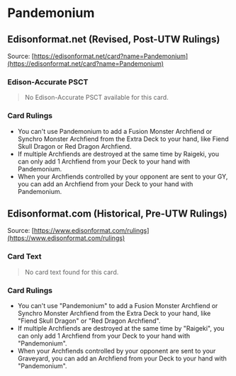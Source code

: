 # Pandemonium

## Edisonformat.net (Revised, Post-UTW Rulings)

Source: [https://edisonformat.net/card?name=Pandemonium](https://edisonformat.net/card?name=Pandemonium)

### Edison-Accurate PSCT

> No Edison-Accurate PSCT available for this card.

### Card Rulings

*   You can't use Pandemonium to add a Fusion Monster Archfiend or Synchro Monster Archfiend from the Extra Deck to your hand, like Fiend Skull Dragon or Red Dragon Archfiend.
*   If multiple Archfiends are destroyed at the same time by Raigeki, you can only add 1 Archfiend from your Deck to your hand with Pandemonium.
*   When your Archfiends controlled by your opponent are sent to your GY, you can add an Archfiend from your Deck to your hand with Pandemonium.


## Edisonformat.com (Historical, Pre-UTW Rulings)

Source: [https://www.edisonformat.com/rulings](https://www.edisonformat.com/rulings)

### Card Text

> No card text found for this card.

### Card Rulings

*   You can't use "Pandemonium" to add a Fusion Monster Archfiend or Synchro Monster Archfiend from the Extra Deck to your hand, like "Fiend Skull Dragon" or "Red Dragon Archfiend".
*   If multiple Archfiends are destroyed at the same time by "Raigeki", you can only add 1 Archfiend from your Deck to your hand with "Pandemonium".
*   When your Archfiends controlled by your opponent are sent to your Graveyard, you can add an Archfiend from your Deck to your hand with "Pandemonium".



